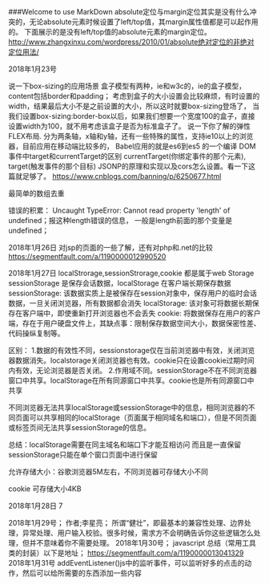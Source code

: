 ###Welcome to use MarkDown
absolute定位与margin定位其实是没有什么冲突的，无论absolute元素时候设置了left/top值，其margin属性值都是可以起作用的。
下面展示的是没有left/top值的absolute元素的margin定位。
http://www.zhangxinxu.com/wordpress/2010/01/absolute绝对定位的非绝对定位用法/

2018年1月23号

说一下box-sizing的应用场景
盒子模型有两种，ie和w3c的，ie的盒子模型，content包括border和padding；
考虑到盒子的大小设置会比较麻烦，有时设置的width，结果最后大小不是之前设置的大小，所以这时就要box-sizing登场了，
当我们设置box-sizing:border-box以后，如果我们想要一个宽度100的盒子，直接设置width为100，就不用考虑该盒子是否为标准盒子了。
说一下你了解的弹性FLEX布局.
分为两条轴，x轴和y轴，还有一些特殊的属性，支持ie10以上的浏览器，目前应用在移动端比较多的，
Babel应用的就是es6到es5 的一个编译
DOM事件中target和currentTarget的区别
currentTarget(你绑定事件的那个元素), target(触发事件的那个目标) 
JSONP的原理和实现以及cors怎么设置。看一下这篇就足够了。
https://www.cnblogs.com/banning/p/6250677.html

最简单的数组去重

<script type="text/javascript">
	var bb;
	var aa=[1,2,3,1,'a',1,'a']
	  bb=aa.filter(function(ele,index,array){
	  	console.log(ele,index,array)
    return index===array.indexOf(ele)
   })
	  console.log(bb)
</script>

错误的积累：
Uncaught TypeError: Cannot read property 'length' of undefined；报这种length错误的信息，
一般是length前面的那个变量是undefined；

2018年1月26日
对jsp的页面的一些了解，还有对php和.net的比较
https://segmentfault.com/a/1190000012990520

2018年1月27日
localStrorage,sessionStrorage,cookie 都是属于web Storage
sessionStorage 是保存会话数据，localStorage 在客户端长期保存数据
sessionStorage: 该数据实质上是被保存在session对象中，保存用户的临时会话数据，一旦关闭浏览器，所有数据都会消失
localStorage: 该对象可将数据长期保存在客户端中，即使重新打开浏览器也不会丢失
cookie: 将数据保存在用户的客户端，存在于用户硬盘文件上，其缺点事：限制保存数据空间大小，数据保密性差、代码操纵复制等。
 
区别：
1.数据的有效性不同，sessionstorage仅在当前浏览器中有效，关闭浏览器数据消失。localstorage关闭浏览器也有效。cookie只在设置cookie过期时间内有效，无论浏览器是否关闭。
2.作用域不同。sessionStorage不在不同浏览器窗口中共享。localStorage在所有同源窗口中共享。cookie也是所有同源窗口中共享
 
不同浏览器无法共享localStorage或sessionStorage中的信息，相同浏览器的不同页面可以共享相同的localStorage（页面属于相同域名和端口），但是不同页面或标签页间无法共享sessionStorage的信息。
 
总结：localStorage需要在同主域名和端口下才能互相访问 而且是一直保留
sessionStorage只能在单个窗口页面中进行保留
 
允许存储大小：谷歌浏览器5M左右，不同浏览器可存储大小不同
 
cookie 可存储大小4KB

2018年1月28日
7
<script type="text/javascript">
	 判断数组里面的最大值,并显示这个值的name;
	 var aa;
	 var arr=[{a:7},{b:2},{c:0},{d:5},{e:1}];
	 aa=arr.sort(function(item1,item2){
    return item2[Object.keys(item2)[0]]-item1[Object.keys(item1)[0]]
  })[0] 
  console.log(aa,32)
</script>


2018年1月29号；
作者;李星亮；
所谓“健壮”，即最基本的兼容性处理、边界处理，异常处理、用户输入校验。很多时候，需求方不会明确告诉你这些逻辑怎么处理，但并不意味着你不需要处理。
2018年1月30号；
javascript 总结（常用工具类的封装）以下是地址；
https://segmentfault.com/a/1190000013041329
2018年1月31号
addEventListener()js中的监听事件，可以监听好多的点击的动作，然后可以给所需要的东西添加一些内容